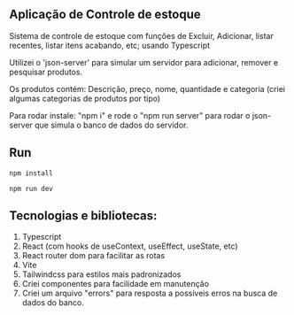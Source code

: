 ## Aplicação de Controle de estoque

Sistema de controle de estoque com funções de Excluir, Adicionar, listar recentes, listar itens acabando, etc; usando Typescript

Utilizei o 'json-server' para simular um servidor para adicionar, remover e pesquisar produtos.

Os produtos contém: Descrição, preço, nome, quantidade e categoria (criei algumas categorias de produtos por tipo)

Para rodar instale: "npm i" e rode o "npm run server" para rodar o json-server que simula o banco de dados do servidor.

## Run
```
npm install
```

```
npm run dev
```

## Tecnologias e bibliotecas:
1) Typescript
2) React (com hooks de useContext, useEffect, useState, etc)
3) React router dom para facilitar as rotas
4) Vite
5) Tailwindcss para estilos mais padronizados
6) Criei componentes para facilidade em manutenção
7) Criei um arquivo "errors" para resposta a possíveis erros na busca de dados do banco.
